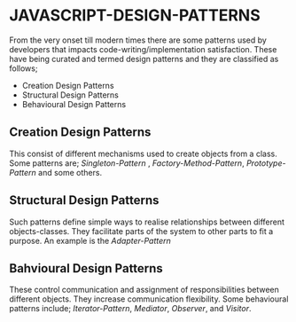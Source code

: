 # JAVASCRIPT-DESIGN-PATTERNS
 From the very onset till modern times there are some patterns used by developers that impacts code-writing/implementation satisfaction. These have being curated and termed design patterns and they are classified as follows;
 - Creation Design Patterns
 - Structural Design Patterns
 - Behavioural Design Patterns

 ## Creation Design Patterns
This consist of different mechanisms used to create objects from a class. Some patterns are; _Singleton-Pattern_ , _Factory-Method-Pattern_, _Prototype-Pattern_ and some others.

## Structural Design Patterns
Such patterns define simple ways to realise relationships between different objects-classes. They facilitate parts of the system to other parts to fit a purpose. An example is the _Adapter-Pattern_

## Bahvioural Design Patterns
These control communication and assignment of responsibilities between different objects. They increase communication flexibility. Some behavioural patterns include; _Iterator-Pattern_, _Mediator_, _Observer_, and _Visitor_.